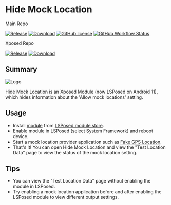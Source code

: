 # Hide Mock Location
Main Repo   

[![Release](https://img.shields.io/github/v/release/ThePieMonster/HideMockLocation?label=Release)](https://github.com/ThePieMonster/HideMockLocation/releases/latest)
[![Download](https://img.shields.io/github/downloads/ThePieMonster/HideMockLocation/total)](https://github.com/ThePieMonster/HideMockLocation/releases/latest)
[![GitHub license](https://img.shields.io/github/license/Xposed-Modules-Repo/com.github.thepiemonster.hidemocklocation)](https://github.com/Xposed-Modules-Repo/com.github.thepiemonster.hidemocklocation/blob/main/LICENSE)
[![GitHub Workflow Status](https://img.shields.io/github/workflow/status/ThePieMonster/HideMockLocation/Java%20CI%20with%20Gradle)](https://github.com/ThePieMonster/HideMockLocation/actions)

Xposed Repo 

[![Release](https://img.shields.io/github/v/release/Xposed-Modules-Repo/com.github.thepiemonster.hidemocklocation?label=Release)](https://github.com/Xposed-Modules-Repo/com.github.thepiemonster.hidemocklocation/releases/latest)
[![Download](https://img.shields.io/github/downloads/Xposed-Modules-Repo/com.github.thepiemonster.hidemocklocation/total)](https://github.com/Xposed-Modules-Repo/com.github.thepiemonster.hidemocklocation/releases/latest)

## Summary
![Logo](app/src/main/res/mipmap-xhdpi/ic_launcher.png)

Hide Mock Location is an Xposed Module (now LSPosed on Android 11), which hides information about the 'Allow mock locations' setting.

## Usage
* Install [module](https://github.com/Xposed-Modules-Repo/com.github.thepiemonster.hidemocklocation) from [LSPosed module store](https://github.com/LSPosed/LSPosed).
* Enable module in LSPosed (select System Framework) and reboot device.
* Start a mock location provider application such as [Fake GPS Location](https://play.google.com/store/apps/details?id=com.lexa.fakegps&hl=en_US&gl=US).
* That's it! You can open Hide Mock Location and view the "Test Location Data" page to view the status of the mock location setting.

## Tips
* You can view the "Test Location Data" page without enabling the module in LSPosed.
* Try enabling a mock location application before and after enabling the LSPosed module to view different output settings.

